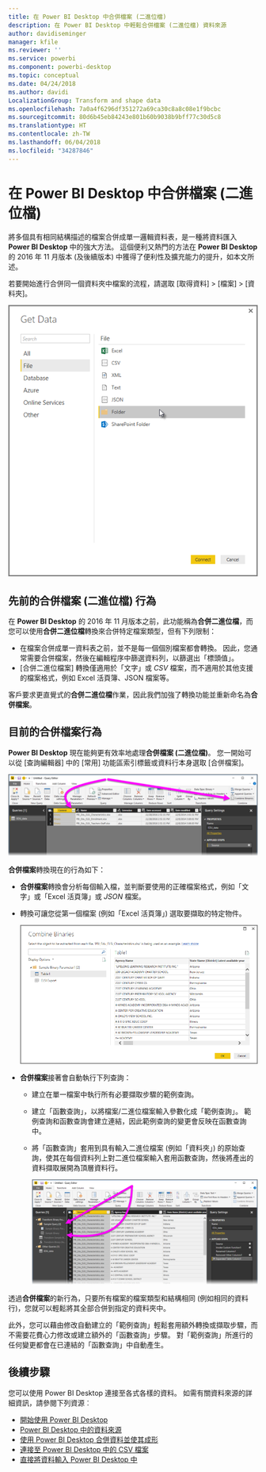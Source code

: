 ```yaml
---
title: 在 Power BI Desktop 中合併檔案 (二進位檔)
description: 在 Power BI Desktop 中輕鬆合併檔案 (二進位檔) 資料來源
author: davidiseminger
manager: kfile
ms.reviewer: ''
ms.service: powerbi
ms.component: powerbi-desktop
ms.topic: conceptual
ms.date: 04/24/2018
ms.author: davidi
LocalizationGroup: Transform and shape data
ms.openlocfilehash: 7a0a4f6296df351272a69ca30c8a8c08e1f9bcbc
ms.sourcegitcommit: 80d6b45eb84243e801b60b9038b9bff77c30d5c8
ms.translationtype: HT
ms.contentlocale: zh-TW
ms.lasthandoff: 06/04/2018
ms.locfileid: "34287846"
---
```

# <a name="combine-files-binaries-in-power-bi-desktop"></a>在 Power BI Desktop 中合併檔案 (二進位檔)
將多個具有相同結構描述的檔案合併成單一邏輯資料表，是一種將資料匯入 **Power BI Desktop** 中的強大方法。 這個便利又熱門的方法在 **Power BI Desktop** 的 2016 年 11 月版本 (及後續版本) 中獲得了便利性及擴充能力的提升，如本文所述。

若要開始進行合併同一個資料夾中檔案的流程，請選取 [取得資料] > [檔案] > [資料夾]。

![](media/desktop-combine-binaries/combine-binaries_1.png)

## <a name="previous-combine-files-binaries-behavior"></a>先前的合併檔案 (二進位檔) 行為
在 **Power BI Desktop** 的 2016 年 11 月版本之前，此功能稱為**合併二進位檔**，而您可以使用**合併二進位檔**轉換來合併特定檔案類型，但有下列限制：

* 在檔案合併成單一資料表之前，並不是每一個個別檔案都會轉換。 因此，您通常需要合併檔案，然後在編輯程序中篩選資料列，以篩選出「標頭值」。
* [合併二進位檔案] 轉換僅適用於「文字」或 *CSV* 檔案，而不適用於其他支援的檔案格式，例如 Excel 活頁簿、JSON 檔案等。

客戶要求更直覺式的**合併二進位檔**作業，因此我們加強了轉換功能並重新命名為**合併檔案**。

## <a name="current-combine-files-behavior"></a>目前的合併檔案行為
**Power BI Desktop** 現在能夠更有效率地處理**合併檔案 (二進位檔)**。 您一開始可以從 [查詢編輯器] 中的 [常用] 功能區索引標籤或資料行本身選取 [合併檔案]。

![](media/desktop-combine-binaries/combine-binaries_2a.png)

**合併檔案**轉換現在的行為如下：

* **合併檔案**轉換會分析每個輸入檔，並判斷要使用的正確檔案格式，例如「文字」或「Excel 活頁簿」或 *JSON* 檔案。
* 轉換可讓您從第一個檔案 (例如「Excel 活頁簿」) 選取要擷取的特定物件。
  
  ![](media/desktop-combine-binaries/combine-binaries_3.png)
* **合併檔案**接著會自動執行下列查詢：
  
  * 建立在單一檔案中執行所有必要擷取步驟的範例查詢。
  * 建立「函數查詢」，以將檔案/二進位檔案輸入參數化成「範例查詢」。 範例查詢和函數查詢會建立連結，因此範例查詢的變更會反映在函數查詢中。
  * 將「函數查詢」套用到具有輸入二進位檔案 (例如「資料夾」) 的原始查詢，使其在每個資料列上對二進位檔案輸入套用函數查詢，然後將產出的資料擷取展開為頂層資料行。
    
    ![](media/desktop-combine-binaries/combine-binaries_4.png)

透過**合併檔案**的新行為，只要所有檔案的檔案類型和結構相同 (例如相同的資料行)，您就可以輕鬆將其全部合併到指定的資料夾中。

此外，您可以藉由修改自動建立的「範例查詢」輕鬆套用額外轉換或擷取步驟，而不需要花費心力修改或建立額外的「函數查詢」步驟。 對「範例查詢」所進行的任何變更都會在已連結的「函數查詢」中自動產生。

## <a name="next-steps"></a>後續步驟
您可以使用 Power BI Desktop 連接至各式各樣的資料。 如需有關資料來源的詳細資訊，請參閱下列資源︰

* [開始使用 Power BI Desktop](desktop-getting-started.md)
* [Power BI Desktop 中的資料來源](desktop-data-sources.md)
* [使用 Power BI Desktop 合併資料並使其成形](desktop-shape-and-combine-data.md)
* [連接至 Power BI Desktop 中的 CSV 檔案](desktop-connect-csv.md)   
* [直接將資料輸入 Power BI Desktop 中](desktop-enter-data-directly-into-desktop.md)   


